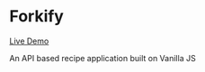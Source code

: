 # Forkify

[Live Demo](https://aman-forkify.netlify.app/)


An API based recipe application built on Vanilla JS
